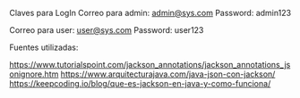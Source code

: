 Claves para LogIn 
Correo para admin: admin@sys.com
Password: admin123

Correo para user: user@sys.com
Password: user123

Fuentes utilizadas:

https://www.tutorialspoint.com/jackson_annotations/jackson_annotations_jsonignore.htm
https://www.arquitecturajava.com/java-json-con-jackson/
https://keepcoding.io/blog/que-es-jackson-en-java-y-como-funciona/
